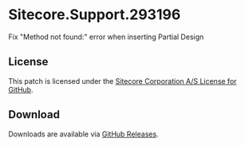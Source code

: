 # Sitecore.Support.293196
Fix &quot;Method not found:&quot; error when inserting Partial Design

## License  
This patch is licensed under the [Sitecore Corporation A/S License for GitHub](https://github.com/sitecoresupport/Sitecore.Support.293196/blob/master/LICENSE).  

## Download  
Downloads are available via [GitHub Releases](https://github.com/sitecoresupport/Sitecore.Support.293196/releases).  
